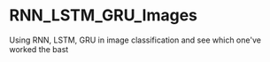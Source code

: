 # RNN_LSTM_GRU_Images
Using RNN, LSTM, GRU in image classification and see which one've worked the bast

